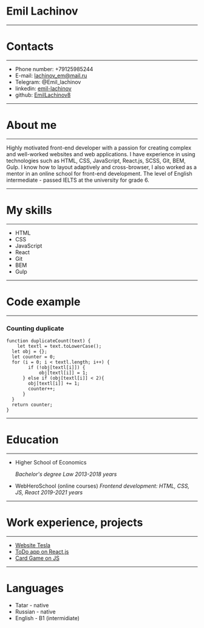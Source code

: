 # Emil Lachinov
******

# Contacts
******
* Phone number: +79125985244
* E-mail: lachinov_em@mail.ru
* Telegram: @Emil_lachinov
* linkedin: [emil-lachinov](https://www.linkedin.com/in/emil-lachinov/)
* github: [EmilLachinov8](https://github.com/EmilLachinov8)
******

# About me
******
Highly motivated front-end developer with a passion for creating complex and well-worked websites and web applications. I have experience in using technologies such as HTML, CSS, JavaScript, React.js, SCSS, Git, BEM, Gulp. I know how to layout adaptively and cross-browser, I also worked as a mentor in an online school for front-end development. The level of English intermediate - passed IELTS at the university for grade 6.
******

# My skills
******
* HTML
* CSS
* JavaScript
* React
* Git
* BEM
* Gulp
******

# Code example
******
### Counting duplicate
```
function duplicateCount(text) {
	let textl = text.toLowerCase();
  let obj = {};
  let counter = 0;
  for (i = 0; i < textl.length; i++) {
     	if (!obj[textl[i]]) {
    		obj[textl[i]] = 1;
      } else if (obj[textl[i]] < 2){
        obj[textl[i]] += 1;
        counter++;
      }
  }
  return counter;
} 
``` 
******

# Education
******
- Higher School of Economics 

  *Bachelor's degree Law* 
  *2013-2018 years*
  
  
- WebHeroSchool (online courses)
  *Frontend development: HTML, CSS, JS, React*
  *2019-2021 years*
******

# Work experience, projects
******
* [Website Tesla](https://emillachinov8.github.io/tesla-emil.github.io/)
* [ToDo app on React.js](https://todo-app-lachinovem.vercel.app/)
* [Card Game on JS](https://emillachinov8.github.io/JS-project/)
******

# Languages
* Tatar - native
* Russian - native 
* English - B1 (intermidiate)
